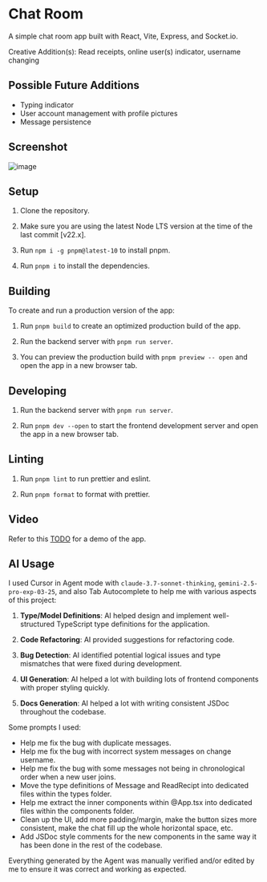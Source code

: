# Chat Room

A simple chat room app built with React, Vite, Express, and Socket.io.

Creative Addition(s): Read receipts, online user(s) indicator, username changing

## Possible Future Additions

- Typing indicator
- User account management with profile pictures
- Message persistence

## Screenshot

![image](https://github.com/user-attachments/assets/77aca584-d36b-4615-b64f-6f2996be9761)

## Setup

1. Clone the repository.

2. Make sure you are using the latest Node LTS version at the time of the last commit [v22.x].

3. Run `npm i -g pnpm@latest-10` to install pnpm.

4. Run `pnpm i` to install the dependencies.

## Building

To create and run a production version of the app:

1. Run `pnpm build` to create an optimized production build of the app.

2. Run the backend server with `pnpm run server`.

3. You can preview the production build with `pnpm preview -- open` and open the app in a new browser tab.

## Developing

1. Run the backend server with `pnpm run server`.

2. Run `pnpm dev --open` to start the frontend development server and open the app in a new browser tab.

## Linting

1. Run `pnpm lint` to run prettier and eslint.

2. Run `pnpm format` to format with prettier.

## Video

Refer to this [TODO](https://youtube.com) for a demo of the app.

## AI Usage

I used Cursor in Agent mode with `claude-3.7-sonnet-thinking`, `gemini-2.5-pro-exp-03-25`, and also Tab Autocomplete to help me with various aspects of this project:

1. **Type/Model Definitions**: AI helped design and implement well-structured TypeScript type definitions for the application.

2. **Code Refactoring**: AI provided suggestions for refactoring code.

3. **Bug Detection**: AI identified potential logical issues and type mismatches that were fixed during development.

4. **UI Generation**: AI helped a lot with building lots of frontend components with proper styling quickly.

5. **Docs Generation**: AI helped a lot with writing consistent JSDoc throughout the codebase.

Some prompts I used:

- Help me fix the bug with duplicate messages.
- Help me fix the bug with incorrect system messages on change username.
- Help me fix the bug with some messages not being in chronological order when a new user joins.
- Move the type definitions of Message and ReadRecipt into dedicated files within the types folder.
- Help me extract the inner components within @App.tsx into dedicated files within the components folder.
- Clean up the UI, add more padding/margin, make the button sizes more consistent, make the chat fill up the whole horizontal space, etc.
- Add JSDoc style comments for the new components in the same way it has been done in the rest of the codebase.

Everything generated by the Agent was manually verified and/or edited by me to ensure it was correct and working as expected.
